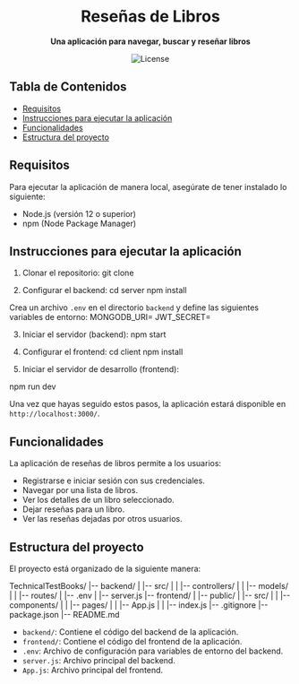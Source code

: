 <h1 align="center">Reseñas de Libros</h1>

<p align="center">
  <strong>Una aplicación para navegar, buscar y reseñar libros</strong>
</p>

<p align="center">
  <img alt="License" src="https://img.shields.io/badge/License-MIT-blue.svg">
</p>

## Tabla de Contenidos

- [Requisitos](#requisitos)
- [Instrucciones para ejecutar la aplicación](#instrucciones-para-ejecutar-la-aplicación)
- [Funcionalidades](#funcionalidades)
- [Estructura del proyecto](#estructura-del-proyecto)

## Requisitos

Para ejecutar la aplicación de manera local, asegúrate de tener instalado lo siguiente:

- Node.js (versión 12 o superior)
- npm (Node Package Manager)

## Instrucciones para ejecutar la aplicación

1. Clonar el repositorio:
   git clone <URL-del-repositorio>

2. Configurar el backend:
   cd server
   npm install

Crea un archivo `.env` en el directorio `backend` y define las siguientes variables de entorno:
MONGODB_URI=
JWT_SECRET=

3. Iniciar el servidor (backend):
   npm start

4. Configurar el frontend:
   cd client
   npm install

5. Iniciar el servidor de desarrollo (frontend):

npm run dev

Una vez que hayas seguido estos pasos, la aplicación estará disponible en `http://localhost:3000/`.

## Funcionalidades

La aplicación de reseñas de libros permite a los usuarios:

- Registrarse e iniciar sesión con sus credenciales.
- Navegar por una lista de libros.
- Ver los detalles de un libro seleccionado.
- Dejar reseñas para un libro.
- Ver las reseñas dejadas por otros usuarios.

## Estructura del proyecto

El proyecto está organizado de la siguiente manera:

TechnicalTestBooks/
|-- backend/
| |-- src/
| | |-- controllers/
| | |-- models/
| | |-- routes/
| |-- .env
| |-- server.js
|-- frontend/
| |-- public/
| |-- src/
| | |-- components/
| | |-- pages/
| | |-- App.js
| | |-- index.js
|-- .gitignore
|-- package.json
|-- README.md

- `backend/`: Contiene el código del backend de la aplicación.
- `frontend/`: Contiene el código del frontend de la aplicación.
- `.env`: Archivo de configuración para variables de entorno del backend.
- `server.js`: Archivo principal del backend.
- `App.js`: Archivo principal del frontend.
